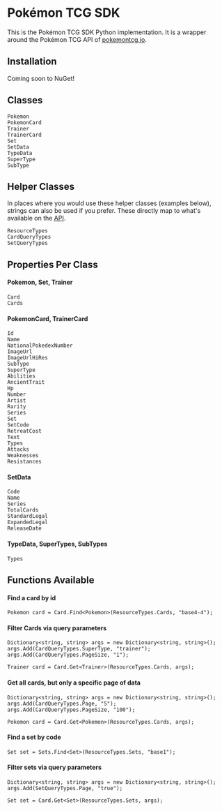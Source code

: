 # Pokémon TCG SDK

This is the Pokémon TCG SDK Python implementation. It is a wrapper around the Pokémon TCG API of [pokemontcg.io](https://pokemontcg.io/).

## Installation

Coming soon to NuGet!

## Classes

```
Pokemon
PokemonCard
Trainer
TrainerCard
Set
SetData
TypeData
SuperType
SubType
```

## Helper Classes

In places where you would use these helper classes (examples below), strings can also be used if you prefer. These directly map to what's available on the [API](https://docs.pokemontcg.io/#cards).
```
ResourceTypes
CardQueryTypes
SetQueryTypes
```

## Properties Per Class

#### Pokemon, Set, Trainer

```
Card
Cards
```

#### PokemonCard, TrainerCard

```
Id
Name
NationalPokedexNumber
ImageUrl
ImageUrlHiRes
SubType
SuperType
Abilities
AncientTrait
Hp
Number
Artist
Rarity
Series
Set
SetCode
RetreatCost
Text
Types
Attacks
Weaknesses
Resistances
```

#### SetData

```
Code
Name
Series
TotalCards
StandardLegal
ExpandedLegal
ReleaseDate
```

#### TypeData, SuperTypes, SubTypes
```
Types
```

## Functions Available

#### Find a card by id

```
Pokemon card = Card.Find<Pokemon>(ResourceTypes.Cards, "base4-4");
```

#### Filter Cards via query parameters

```
Dictionary<string, string> args = new Dictionary<string, string>();
args.Add(CardQueryTypes.SuperType, "trainer");
args.Add(CardQueryTypes.PageSize, "1");

Trainer card = Card.Get<Trainer>(ResourceTypes.Cards, args);
```

#### Get all cards, but only a specific page of data
```
Dictionary<string, string> args = new Dictionary<string, string>();
args.Add(CardQueryTypes.Page, "5");
args.Add(CardQueryTypes.PageSize, "100");

Pokemon card = Card.Get<Pokemon>(ResourceTypes.Cards, args);
```

#### Find a set by code

```
Set set = Sets.Find<Set>(ResourceTypes.Sets, "base1");
```

#### Filter sets via query parameters

```
Dictionary<string, string> args = new Dictionary<string, string>();
args.Add(SetQueryTypes.Page, "true");

Set set = Card.Get<Set>(ResourceTypes.Sets, args);
```
